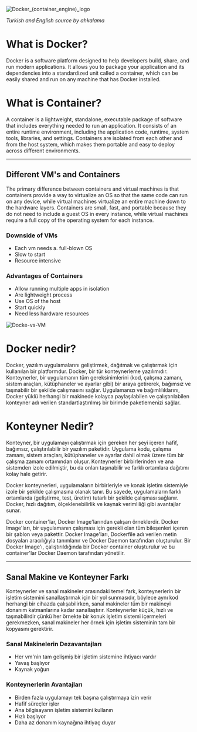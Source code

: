 ![Docker_(container_engine)_logo](https://github.com/ahkalama/Inception/assets/116187665/9709d565-62f3-4f5e-a6a4-111c6ec39116)

*Turkish and English source by ahkalama*

# What is Docker?

Docker is a software platform designed to help developers build, share, and run modern applications. It allows you to package your application and its dependencies into a standardized unit called a container, which can be easily shared and run on any machine that has Docker installed.

# What is Container?

A container is a lightweight, standalone, executable package of software that includes everything needed to run an application. It consists of an entire runtime environment, including the application code, runtime, system tools, libraries, and settings. Containers are isolated from each other and from the host system, which makes them portable and easy to deploy across different environments.

------------

## Different VM's and Containers

The primary difference between containers and virtual machines is that containers provide a way to virtualize an OS so that the same code can run on any device, while virtual machines virtualize an entire machine down to the hardware layers. Containers are small, fast, and portable because they do not need to include a guest OS in every instance, while virtual machines require a full copy of the operating system for each instance.

### Downside of VMs

- Each vm needs a. full-blown OS
- Slow to start
- Resource intensive

### Advantages of Containers

- Allow running multiple apps in isolation
- Are lightweight process
- Use OS of the host
- Start quickly
- Need less hardware resources

![Docke-vs-VM](https://github.com/ahkalama/Inception/assets/116187665/681bd258-243a-4f8d-aa31-00195b52aeb1)

# Docker nedir?

Docker, yazılım uygulamalarını geliştirmek, dağıtmak ve çalıştırmak için kullanılan bir platformdur. Docker, bir tür konteynerleme yazılımıdır. Konteynerler, bir uygulamanın tüm gereksinimlerini (kod, çalışma zamanı, sistem araçları, kütüphaneler ve ayarlar gibi) bir araya getirerek, bağımsız ve taşınabilir bir şekilde çalışmasını sağlar. Uygulamanızı ve bağımlılıklarını, Docker yüklü herhangi bir makinede kolayca paylaşılabilen ve çalıştırılabilen konteyner adı verilen standartlaştırılmış bir birimde paketlemenizi sağlar.

# Konteyner Nedir?

Konteyner, bir uygulamayı çalıştırmak için gereken her şeyi içeren hafif, bağımsız, çalıştırılabilir bir yazılım paketidir. Uygulama kodu, çalışma zamanı, sistem araçları, kütüphaneler ve ayarlar dahil olmak üzere tüm bir çalışma zamanı ortamından oluşur. Konteynerler birbirlerinden ve ana sistemden izole edilmiştir, bu da onları taşınabilir ve farklı ortamlara dağıtımı kolay hale getirir.

Docker konteynerleri, uygulamaların birbirleriyle ve konak işletim sistemiyle izole bir şekilde çalışmasına olanak tanır. Bu sayede, uygulamaların farklı ortamlarda (geliştirme, test, üretim) tutarlı bir şekilde çalışması sağlanır. Docker, hızlı dağıtım, ölçeklenebilirlik ve kaynak verimliliği gibi avantajlar sunar.

Docker container'lar, Docker Image'larından çalışan örneklerdir. Docker Image'ları, bir uygulamanın çalışması için gerekli olan tüm bileşenleri içeren bir şablon veya pakettir. Docker Image'ları, Dockerfile adı verilen metin dosyaları aracılığıyla tanımlanır ve Docker Daemon tarafından oluşturulur. Bir Docker Image'ı, çalıştırıldığında bir Docker container oluşturulur ve bu container'lar Docker Daemon tarafından yönetilir.

------------

## Sanal Makine ve Konteyner Farkı

Konteynerler ve sanal makineler arasındaki temel fark, konteynerlerin bir işletim sistemini sanallaştırmak için bir yol sunmasıdır, böylece aynı kod herhangi bir cihazda çalışabilirken, sanal makineler tüm bir makineyi donanım katmanlarına kadar sanallaştırır. Konteynerler küçük, hızlı ve taşınabilirdir çünkü her örnekte bir konuk işletim sistemi içermeleri gerekmezken, sanal makineler her örnek için işletim sisteminin tam bir kopyasını gerektirir.

### Sanal Makinelerin Dezavantajları

- Her vm'nin tam gelişmiş bir işletim sistemine ihtiyacı vardır
- Yavaş başlıyor
- Kaynak yoğun

### Konteynerlerin Avantajları

- Birden fazla uygulamayı tek başına çalıştırmaya izin verir
- Hafif süreçler işler
- Ana bilgisayarın işletim sistemini kullanın
- Hızlı başlıyor
- Daha az donanım kaynağına ihtiyaç duyar

